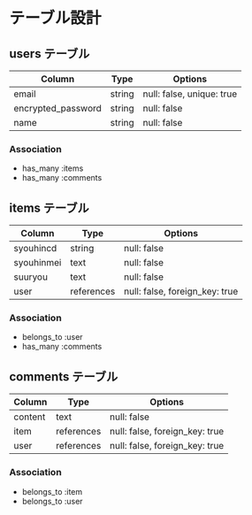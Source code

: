 # テーブル設計

## users テーブル

| Column             | Type   | Options     |
| ------------------ | ------ | ----------- |
| email              | string | null: false, unique: true |
| encrypted_password | string | null: false |
| name               | string | null: false |

### Association

- has_many :items
- has_many :comments


## items テーブル

| Column             | Type   | Options     |
| ------------------ | ------ | ----------- |
| syouhincd          | string | null: false |
| syouhinmei         | text   | null: false |
| suuryou            | text   | null: false |
| user               | references   | null: false, foreign_key: true |


### Association

- belongs_to :user
- has_many :comments


## comments テーブル

| Column             | Type   | Options     |
| ------------------ | ------ | ----------- |
| content            | text   | null: false |
| item               | references   | null: false, foreign_key: true |
| user               | references   | null: false, foreign_key: true |


### Association

- belongs_to :item
- belongs_to :user